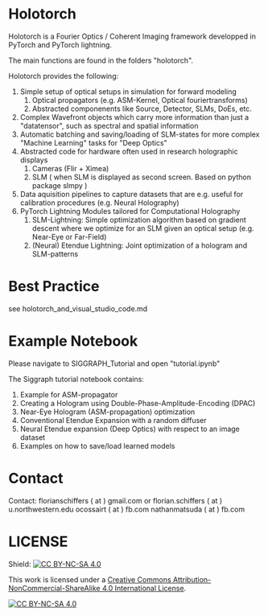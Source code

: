 # Holotorch

Holotorch is a Fourier Optics / Coherent Imaging framework developped in PyTorch and PyTorch lightning.

The main functions are found in the folders "holotorch".

Holotorch provides the following:

1. Simple setup of optical setups in simulation for forward modeling
    1. Optical propagators (e.g. ASM-Kernel, Optical fouriertransforms)
    2. Abstracted componenents like Source, Detector, SLMs, DoEs, etc.
2. Complex Wavefront objects which carry more information than just a "datatensor", such as spectral and spatial information
3. Automatic batching and saving/loading of SLM-states for more complex "Machine Learning" tasks for "Deep Optics"
4. Abstracted code for hardware often used in research holographic displays
    1. Cameras (Flir + Ximea)
    2. SLM ( when SLM is displayed as second screen. Based on python package slmpy )
5. Data aquisition pipelines to capture datasets that are e.g. useful for calibration procedures (e.g. Neural Holography)
6. PyTorch Lightning Modules tailored for Computational Holography 
    1. SLM-Lightning: Simple optimization algorithm based on gradient descent where we optimize for an SLM given an optical setup (e.g. Near-Eye or Far-Field)
    2. (Neural) Etendue Lightning: Joint optimization of a hologram and SLM-patterns

# Best Practice
see holotorch_and_visual_studio_code.md

# Example Notebook

Please navigate to SIGGRAPH_Tutorial and open "tutorial.ipynb"

The Siggraph tutorial notebook contains:

1. Example for ASM-propagator
2. Creating a Hologram using Double-Phase-Amplitude-Encoding (DPAC)
3. Near-Eye Hologram (ASM-propagation) optimization
4. Conventional Etendue Expansion with a random diffuser
5. Neural Etendue expansion (Deep Optics) with respect to an image dataset
6. Examples on how to save/load learned models

# Contact
Contact:
florianschiffers ( at ) gmail.com or florian.schiffers ( at ) u.northwestern.edu
ocossairt ( at ) fb.com
nathanmatsuda ( at ) fb.com

# LICENSE

Shield: [![CC BY-NC-SA 4.0][cc-by-nc-sa-shield]][cc-by-nc-sa]

This work is licensed under a
[Creative Commons Attribution-NonCommercial-ShareAlike 4.0 International License][cc-by-nc-sa].

[![CC BY-NC-SA 4.0][cc-by-nc-sa-image]][cc-by-nc-sa]

[cc-by-nc-sa]: http://creativecommons.org/licenses/by-nc-sa/4.0/
[cc-by-nc-sa-image]: https://licensebuttons.net/l/by-nc-sa/4.0/88x31.png
[cc-by-nc-sa-shield]: https://img.shields.io/badge/License-CC%20BY--NC--SA%204.0-lightgrey.svg